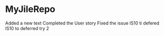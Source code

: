 # MyJileRepo

Added a new text
Completed the User story 
Fixed the issue
IS10 ti defered
IS10 to deferred try 2
